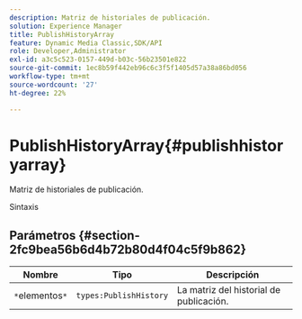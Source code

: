 ```yaml
---
description: Matriz de historiales de publicación.
solution: Experience Manager
title: PublishHistoryArray
feature: Dynamic Media Classic,SDK/API
role: Developer,Administrator
exl-id: a3c5c523-0157-449d-b03c-56b23501e822
source-git-commit: 1ec8b59f442eb96c6c3f5f1405d57a38a86bd056
workflow-type: tm+mt
source-wordcount: '27'
ht-degree: 22%

---
```


# PublishHistoryArray{#publishhistoryarray}

Matriz de historiales de publicación.

Sintaxis

## Parámetros {#section-2fc9bea56b6d4b72b80d4f04c5f9b862}

| Nombre | Tipo | Descripción |
|---|---|---|
| `*`elementos`*` | `types:PublishHistory` | La matriz del historial de publicación. |
